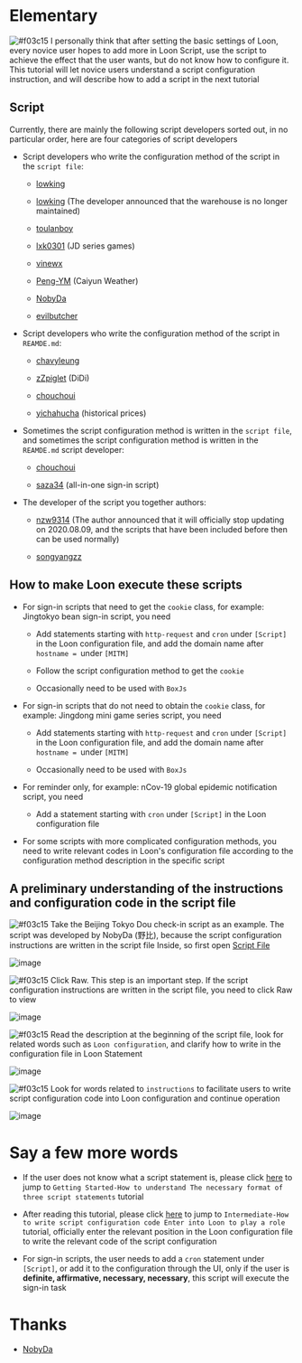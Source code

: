 # Elementary

![#f03c15](https://placehold.it/15/f03c15/000000?text=+) I personally think that after setting the basic settings of Loon, every novice user hopes to add more in Loon Script, use the script to achieve the effect that the user wants, but do not know how to configure it. This tutorial will let novice users understand a script configuration instruction, and will describe how to add a script in the next tutorial

## Script

Currently, there are mainly the following script developers sorted out, in no particular order, here are four categories of script developers

- Script developers who write the configuration method of the script in the `script file`:

  - [lowking](https://github.com/lowking/Scripts/tree/master)
  
  - [lowking](https://github.com/lowking/Scripts/tree/master) (The developer announced that the warehouse is no longer maintained)
  
  - [toulanboy](https://github.com/toulanboy/scripts/tree/master)
  
  - [lxk0301](https://github.com/lxk0301/scripts) (JD series games)
  
  - [vinewx](https://ooxx.be/js)
  
  - [Peng-YM](https://github.com/Peng-YM/QuanX/tree/master/Tasks) (Caiyun Weather)
  
  - [NobyDa](https://github.com/NobyDa/Script/tree/master)
  
  - [evilbutcher](https://github.com/evilbutcher/Quantumult_X/tree/master)
  
- Script developers who write the configuration method of the script in `REAMDE.md`:

  - [chavyleung](https://github.com/chavyleung/scripts) 
  
  - [zZpiglet](https://github.com/zZPiglet/Task) (DiDi)
  
  - [chouchoui](https://github.com/chouchoui/QuanX)
  
  - [yichahucha](https://github.com/yichahucha/surge) (historical prices)
  
- Sometimes the script configuration method is written in the `script file`, and sometimes the script configuration method is written in the `REAMDE.md` script developer:

  - [chouchoui](https://github.com/chouchoui/QuanX)
  
  - [saza34](https://github.com/sazs34/TaskConfig) (all-in-one sign-in script)
  
- The developer of the script you together authors:

  - [nzw9314](https://github.com/nzw9314/QuantumultX/tree/master) (The author announced that it will officially stop updating on 2020.08.09, and the scripts that have been included before then can be used normally)
  
  - [songyangzz](https://github.com/songyangzz/QxScripts)
  
## How to make Loon execute these scripts

- For sign-in scripts that need to get the `cookie` class, for example: Jingtokyo bean sign-in script, you need

  - Add statements starting with `http-request` and `cron` under `[Script]` in the Loon configuration file, and add the domain name after `hostname = `under `[MITM]`
  
  - Follow the script configuration method to get the `cookie`
  
  - Occasionally need to be used with `BoxJs`
  
- For sign-in scripts that do not need to obtain the `cookie` class, for example: Jingdong mini game series script, you need

  - Add statements starting with `http-request` and `cron` under `[Script]` in the Loon configuration file, and add the domain name after `hostname = `under `[MITM]`
  
  - Occasionally need to be used with `BoxJs`
  
- For reminder only, for example: nCov-19 global epidemic notification script, you need

  - Add a statement starting with `cron` under `[Script]` in the Loon configuration file
  
- For some scripts with more complicated configuration methods, you need to write relevant codes in Loon's configuration file according to the configuration method description in the specific script

## A preliminary understanding of the instructions and configuration code in the script file

![#f03c15](https://placehold.it/15/f03c15/000000?text=+) Take the Beijing Tokyo Dou check-in script as an example. The script was developed by NobyDa (野比), because the script configuration instructions are written in the script file Inside, so first open [Script File](https://github.com/NobyDa/Script/tree/master/JD-DailyBonus)

![image](https://raw.githubusercontent.com/TiyNa/LoonManualimg/main/Plus/JaveScript_1_1.jpg)

![#f03c15](https://placehold.it/15/f03c15/000000?text=+) Click Raw. This step is an important step. If the script configuration instructions are written in the script file, you need to click Raw to view

![image](https://raw.githubusercontent.com/TiyNa/LoonManualimg/main/Plus/JaveScript_1_2.jpg)

![#f03c15](https://placehold.it/15/f03c15/000000?text=+) Read the description at the beginning of the script file, look for related words such as `Loon configuration`, and clarify how to write in the configuration file in Loon Statement

![image](https://raw.githubusercontent.com/TiyNa/LoonManualimg/main/Plus/JaveScript_1_3.jpg)

![#f03c15](https://placehold.it/15/f03c15/000000?text=+) Look for words related to `instructions` to facilitate users to write script configuration code into Loon configuration and continue operation

![image](https://raw.githubusercontent.com/TiyNa/LoonManualimg/main/Plus/JaveScript_1_4.jpg)

# Say a few more words

- If the user does not know what a script statement is, please click [here](https://github.com/TiyNa/LoonManual/blob/main/Plus_EN/JaveScript_Format_EN.md) to jump to `Getting Started-How to understand The necessary format of three script statements` tutorial

- After reading this tutorial, please click [here](https://github.com/TiyNa/LoonManual/blob/main/Plus_EN/JaveScript_2_EN.md) to jump to `Intermediate-How to write script configuration code Enter into Loon to play a role` tutorial, officially enter the relevant position in the Loon configuration file to write the relevant code of the script configuration

- For sign-in scripts, the user needs to add a `cron` statement under `[Script]`, or add it to the configuration through the UI, only if the user is **definite, affirmative, necessary, necessary**, this script will execute the sign-in task

# Thanks

- [NobyDa](https://github.com/NobyDa)